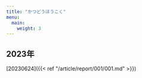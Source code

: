 ```yaml
---
title: "かつどうほうこく"
menu:
  main:
    weight: 3
---
```


## 2023年

[20230624]({{< ref "/article/report/001/001.md" >}})
